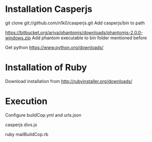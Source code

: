 Installation Casperjs
==============
git clone git://github.com/n1k0/casperjs.git
Add casperjs/bin to path

https://bitbucket.org/ariya/phantomjs/downloads/phantomjs-2.0.0-windows.zip
Add phantom executable to bin folder mentioned before

Get python
https://www.python.org/downloads/


Installation of Ruby
==============

Download installation from http://rubyinstaller.org/downloads/


Execution
==============
Configure buildCop.yml and urls.json

casperjs divs.js

ruby mailBuildCop.rb


